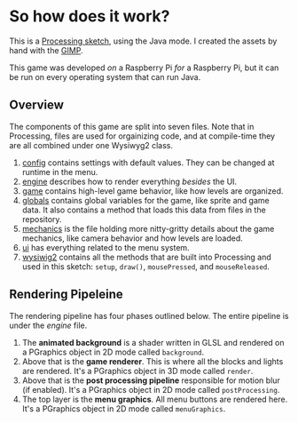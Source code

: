 # So how does it work?
This is a [Processing sketch](https://processing.org/), using the Java mode. I created the assets by hand with the [GIMP](https://www.gimp.org/).

This game was developed _on_ a Raspberry Pi _for_ a Raspberry Pi, but it can be run on every operating system that can run Java.

## Overview
The components of this game are split into seven files. Note that in Processing, files are used for orgainizing code, and at compile-time they are all combined under one Wysiwyg2 class.
1. [config](wysiwyg2/config.pde) contains settings with default values. They can be changed at runtime in the menu.
2. [engine](wysiwyg2/engine.pde) describes how to render everything *besides* the UI.
3. [game](wysiwyg2/game.pde) contains high-level game behavior, like how levels are organized.
4. [globals](wysiwyg2/globals.pde) contains global variables for the game, like sprite and game data. It also contains a method that loads this data from files in the repository.
5. [mechanics](wysiwyg2/mechanics.pde) is the file holding more nitty-gritty details about the game mechanics, like camera behavior and how levels are loaded.
6. [ui](wysiwyg2/ui.pde) has everything related to the menu system. 
7. [wysiwig2](wysiwyg2/wysiwig2.pde) contains all the methods that are built into Processing and used in this sketch: `setup`, `draw()`,
`mousePressed`, and `mouseReleased`.


## Rendering Pipeleine
The rendering pipeline has four phases outlined below. The entire pipeline is under the *engine* file.
1. The **animated background** is a shader written in GLSL and rendered on a PGraphics object in 2D mode called `background`.
2. Above that is the **game renderer**. This is where all the blocks and lights are rendered. It's a PGraphics object in 3D mode called `render`.
3. Above that is the **post processing pipeline** responsible for motion blur (if enabled). It's a PGraphics object in 2D mode called `postProcessing`.
4. The top layer is the **menu graphics**. All menu buttons are rendered here. It's a PGraphics object in 2D mode called `menuGraphics`.

